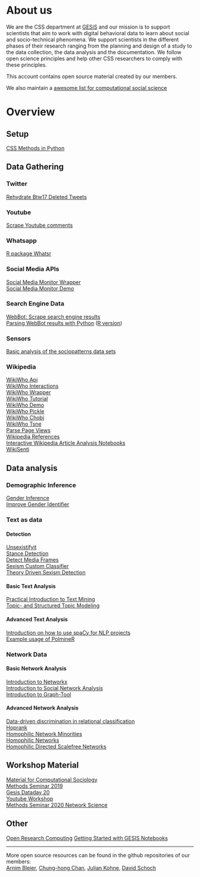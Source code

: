 
# About us

We are the CSS department at [GESiS](https://gesis.org)  and our mission is to support scientists that aim to work with digital behavioral data to learn about social and socio-technical phenomena. We support scientists in the different phases of their research ranging from the planning and design of a study to the data collection, the data analysis and the documentation. We follow open science principles and help other CSS researchers to comply with these principles. 

This account contains open source material created by our members. 

We also maintain a [awesome list for computational social science](https://github.com/gesiscss/awesome-computational-social-science)

# Overview

## Setup

[CSS Methods in Python](https://github.com/gesiscss/css_methods_python)    
   
## Data Gathering
  
### Twitter
  
[Rehydrate Btw17 Deleted Tweets](https://github.com/gesiscss/btw17_deleted_tweets)  
   
### Youtube
  
[Scrape Youtube comments](https://github.com/gesiscss/YouTubeComments)  

### Whatsapp
  
[R package Whatsr](https://github.com/gesiscss/WhatsR)  
   
### Social Media APIs
  
[Social Media Monitor Wrapper](https://github.com/gesiscss/smm_wrapper)  
[Social Media Monitor Demo](https://github.com/gesiscss/smm_demo)  
   
### Search Engine Data
  
[WebBot: Scrape search engine results](https://github.com/gesiscss/WebBot)  
[Parsing WebBot results with Python](https://github.com/gesiscss/WebBot-tutorials) ([R version](https://github.com/schochastics/webbotparseR))  
   
### Sensors
  
[Basic analysis of the sociopatterns data sets](https://github.com/gesiscss/face2face)  
   
### Wikipedia

[WikiWho Api](https://github.com/gesiscss/wikiwho_api_public)    
[WikiWho Interactions](https://github.com/gesiscss/wikiwho_interactions)  
[WikiWho Wrapper](https://github.com/gesiscss/wikiwho_wrapper)  
[WikiWho Tutorial](https://github.com/gesiscss/wikiwho_tutorial)  
[WikiWho Demo](https://github.com/gesiscss/wikiwho_demo)  
[WikiWho Pickle](https://github.com/gesiscss/wikiwho_pickle)  
[WikiWho Chobj](https://github.com/gesiscss/wikiwho_chobj)  
[WikiWho Tsne](https://github.com/gesiscss/wikiwho_tsne)  
[Parse Page Views](https://github.com/gesiscss/wiki-download-parse-page-views)  
[Wikipedia References](https://github.com/gesiscss/wikipedia_references)  
[Interactive Wikipedia Article Analysis Notebooks](https://github.com/gesiscss/IWAAN)  
[WikiSenti](https://github.com/gesiscss/WikiSenti)  

   
## Data analysis
  
### Demographic Inference
  
[Gender Inference](https://github.com/gesiscss/image-gender-inference)  
[Improve Gender Identifier](https://github.com/gesiscss/Improved-Gender-Identifier)  

### Text as data
   
#### Detection
  
[Unsexistifyit](https://github.com/gesiscss/UnSexistifyIt)  
[Stance Detection](https://github.com/gesiscss/presidential-approval)  
[Detect Media Frames](https://github.com/gesiscss/media_frames)  
[Sexism Custom Classifier](https://github.com/gesiscss/sexism_custom_classifier)  
[Theory Driven Sexism Detection](https://github.com/gesiscss/theory-driven-sexism-detection)  
   
#### Basic Text Analysis
  
[Practical Introduction to Text Mining](https://github.com/gesiscss/ptm)  
[Topic- and Structured Topic Modeling](https://github.com/gesiscss/stmdemo)  
   
#### Advanced Text Analysis
  
[Introduction on how to use spaCy for NLP projects](https://github.com/gesiscss/spacy101)  
[Example usage of PolmineR](https://github.com/gesiscss/polmineR-examples)  
   
### Network Data

#### Basic Network Analysis
  
[Introduction to Networkx](https://github.com/gesiscss/introduction_networkx)  
[Introduction to Social Network Analysis](https://github.com/gesiscss/Introduction-to-Social-Network-Analysis)  
[Introduction to Graph-Tool](https://github.com/gesiscss/graph-tool)  
   
#### Advanced Network Analysis
  
[Data-driven discrimination in relational classification](https://github.com/gesiscss/Discrimination-in-Relational-Classification)  
[Hoprank](https://github.com/gesiscss/HopRank)  
[Homophilic Network Minorities](https://github.com/gesiscss/HomophilicNtwMinorities)  
[Homophilic Networks](https://github.com/gesiscss/homophilic_networks)  
[Homophilic Directed Scalefree Networks](https://github.com/gesiscss/Homophilic_Directed_ScaleFree_Networks)  
   
## Workshop Material
  
[Material for Computational Sociology](https://github.com/gesiscss/compsoc)  
[Methods Seminar 2019](https://github.com/gesiscss/methods_seminar_2019)  
[Gesis Dataday 20](https://github.com/gesiscss/gesis_dataday_20)  
[Youtube Workshop](https://github.com/gesiscss/youtube-workshop-gesis-2020)  
[Methods Seminar 2020 Network Science](https://github.com/gesiscss/methods_seminar_2020_network_science)  

## Other

[Open Research Computing](https://github.com/gesiscss/orc)
[Getting Started with GESIS Notebooks](https://github.com/gesiscss/notebooks_getting_started)  

---

More open source resources can be found in the github repositories of our members:  
[Arnim Bleier](https://github.com/arnim), [Chung-hong Chan](https://github.com/chainsawriot), [Julian Kohne](https://github.com/JuKo007), [David Schoch](https://github.com/schochastics)
